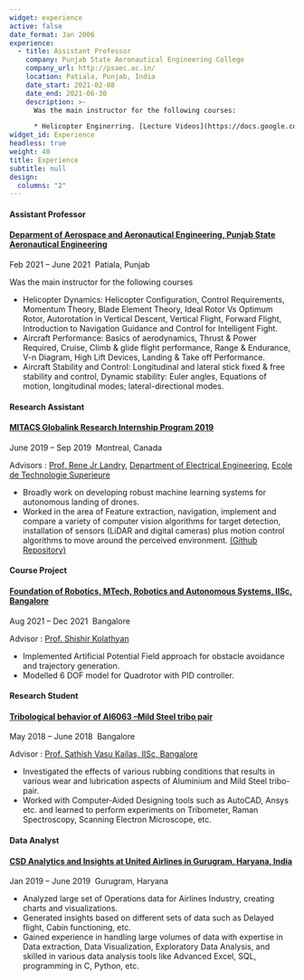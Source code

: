 ```yaml
---
widget: experience
active: false
date_format: Jan 2006
experience:
  - title: Assistant Professor
    company: Punjab State Aeronautical Engineering College
    company_url: http://psaec.ac.in/
    location: Patiala, Punjab, India
    date_start: 2021-02-08
    date_end: 2021-06-30
    description: >-
      Was the main instructor for the following courses:

      * Helicopter Enginerring. [Lecture Videos](https://docs.google.com/spreadsheets/d/1AEPxIMOgEb1ugyfhm1m2em8rf6vkH-aT/edit##gid=1887361301)  * Aircraft Structures. [Lecture Videos](https://docs.google.com/spreadsheets/d/1ZY95AMYS4pkHM7tr8uFe5Uq-Hl_-s4fF/edit##gid=1196452268) * Aircraft Performance. [Lecture Videos](https://docs.google.com/spreadsheets/d/1GF9zuYyKVXGzaKoV5Wqrcd9PTtAVyR0F/edit#gid=1458694770) * Aircraft Stability and Control. [Lecture Videos](https://docs.google.com/spreadsheets/d/1uGu29oBwKBpaWH42YdNj9bxoFhZ3Qj9V/edit#gid=287325547)
widget_id: Experience
headless: true
weight: 40
title: Experience
subtitle: null
design:
  columns: "2"
---
```

<!--StartFragment-->

#### Assistant Professor

#### [Deparment of Aerospace and Aeronautical Engineering, Punjab State Aeronautical Engineering](https://www.nvidia.com/en-in/)

Feb 2021 – June 2021  Patiala, Punjab

Was the main instructor for the following courses[](http://psaec.ac.in/)[](https://www.linkedin.com/in/ravichandrasv/)

* Helicopter Dynamics: Helicopter Configuration, Control Requirements, Momentum Theory, Blade Element Theory, Ideal Rotor Vs Optimum Rotor, Autorotation in Vertical Descent, Vertical Flight, Forward Flight, Introduction to Navigation Guidance and Control for Intelligent Fight.
* Aircraft Performance: Basics of aerodynamics, Thrust & Power Required, Cruise, Climb & glide flight performance, Range & Endurance, V-n Diagram, High Lift Devices, Landing & Take off Performance.
* Aircraft Stability and Control: Longitudinal and lateral stick fixed & free stability and control, Dynamic stability: Euler angles, Equations of motion, longitudinal modes; lateral-directional modes.

<!--EndFragment-->

<!--StartFragment-->

#### Research Assistant

#### [MITACS Globalink Research Internship Program 2019](https://mila.quebec/en/)

June 2019 – Sep 2019  Montreal, Canada

Advisors : [Prof. Rene Jr Landry](https://www.etsmtl.ca/en/research/professors/rlandry), [Department of Electrical Engineering](<>), [Ecole de Technologie Superieure](https://www.etsmtl.ca/)[](https://www.i3s.unice.fr/~precioso/)[](https://www.inria.fr/en)[](https://univ-cotedazur.eu/)

* Broadly work on developing robust machine learning systems for autonomous landing of drones.
* Worked in the area of Feature extraction, navigation, implement and compare a variety of computer vision algorithms for target detection, installation of sensors (LiDAR and digital cameras) plus motion control algorithms to move around the perceived environment. [(Github Repository)](https://github.com/Lokesh97Bansal/Landing-Site-detection-for-Autonomous-landing-of-a-UAV-in-GPS-Denied-Environment-)

<!--EndFragment-->

<!--StartFragment-->

#### Course Project

#### [Foundation of Robotics, MTech, Robotics and Autonomous Systems, IISc, Bangalore](https://mllab.csa.iisc.ac.in/)

Aug 2021 – Dec 2021  Bangalore

Advisor : [Prof. Shishir Kolathyan](https://shishirny.github.io/)

* Implemented Artificial Potential Field approach for obstacle avoidance and trajectory generation.
* Modelled 6 DOF model for Quadrotor with PID controller.

<!--EndFragment-->

<!--StartFragment-->

#### Research Student

#### [Tribological behavior of Al6063 –Mild Steel tribo pair](http://127.0.0.1:5500/index.html)

May 2018 – June 2018  Bangalore

Advisor : [Prof. Sathish Vasu Kailas, IISc, Bangalore](https://mecheng.iisc.ac.in/people/satish-v-kailas/)

* Investigated the effects of various rubbing conditions that results in various wear and lubrication aspects of Aluminium and Mild Steel tribo-pair.
* Worked with Computer-Aided Designing tools such as AutoCAD, Ansys etc. and learned to perform experiments on Tribometer, Raman Spectroscopy, Scanning Electron Microscope, etc.

<!--EndFragment-->

<!--StartFragment-->

#### Data Analyst

#### [CSD Analytics and Insights at United Airlines in Gurugram, Haryana, India](http://cds.iisc.ac.in/)

Jan 2019 – June 2019  Gurugram, Haryana

* Analyzed large set of Operations data for Airlines Industry, creating charts and visualizations.[](http://cds.iisc.ac.in/faculty/venky/)[](http://talukdar.net/)
* Generated insights based on different sets of data such as Delayed flight, Cabin functioning, etc.[](http://cds.iisc.ac.in/faculty/vss/)
* Gained experience in handling large volumes of data with expertise in Data extraction, Data Visualization, Exploratory Data Analysis, and skilled in various data analysis tools like Advanced Excel, SQL, programming in C, Python, etc.

<!--EndFragment-->